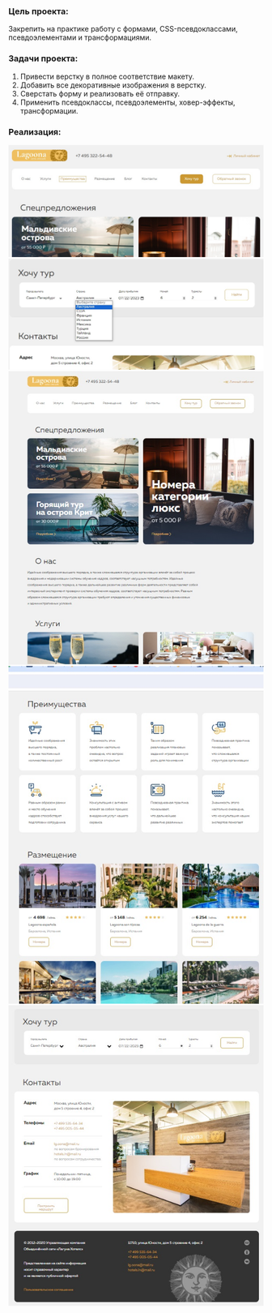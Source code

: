 ### Цель проекта:
Закрепить на практике работу с формами, CSS-псевдоклассами, псевдоэлементами и трансформациями.

### Задачи проекта:
1. Привести верстку в полное соответствие макету.
2. Добавить все декоративные изображения в верстку.
3. Сверстать форму и реализовать её отправку.
4. Применить псевдоклассы, псевдоэлементы, ховер-эффекты, трансформации.

### Реализация:

![menu-lagoona](imgs/menu-lagoona.jpg)
![form-lagoona](imgs/form-lagoona.jpg)
![lagoona1](imgs/lagoona1.jpg)
![lagoona2](imgs/lagoona2.jpg)
![lagoona3](imgs/lagoona3.jpg)
